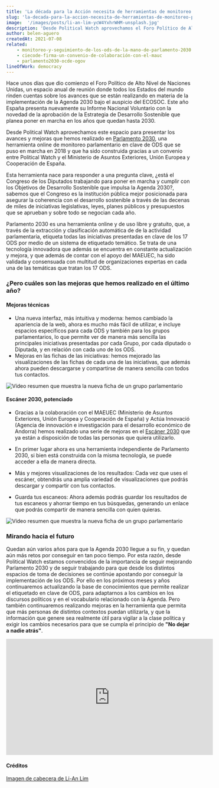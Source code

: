 ```yaml
---
title: 'La década para la Acción necesita de herramientas de monitoreo parlamentario: Novedades en Parlamento 2030'
slug: 'la-decada-para-la-accion-necesita-de-herramientas-de-monitoreo-parlamentario-novedades-en-parlamento-2030'
image:  '/images/posts/li-an-lim-ycW4YxhrWHM-unsplash.jpg'
description: 'Desde Political Watch aprovechamos el Foro Político de Alto Nivel de Naciones Unidas para presentar los avances y mejoras que hemos realizado en Parlamento 2030, una herramienta online de monitoreo parlamentario en clave de ODS.'
author: belen-aguero
createdAt: 2021-07-08
related:
    - monitoreo-y-seguimiento-de-los-ods-de-la-mano-de-parlamento-2030
    - ciecode-firma-un-convenio-de-colaboración-con-el-mauc
    - parlamento2030-ocde-ogov
lineOfWork: democracy
---
```


Hace unos días que dio comienzo el Foro Político de Alto Nivel de Naciones Unidas, un espacio anual de reunión donde todos los Estados del mundo rinden cuentas sobre los avances que se están realizando en materia de la implementación de la Agenda 2030 bajo el auspicio del ECOSOC. Este año España presenta nuevamente su Informe Nacional Voluntario con la novedad de la aprobación de la Estrategia de Desarrollo Sostenible que planea poner en marcha en los años que quedan hasta 2030.

Desde Political Watch aprovechamos este espacio para presentar los avances y mejoras que hemos realizado en [Parlamento 2030](https://www.parlamento2030.es/), una herramienta online de monitoreo parlamentario en clave de ODS que se puso en marcha en 2018 y que ha sido construida gracias a un convenio entre Political Watch y el Ministerio de Asuntos Exteriores, Unión Europea y Cooperación de España.

Esta herramienta nace para responder a una pregunta clave, ¿está el Congreso de los Diputados trabajando para poner en marcha y cumplir con los Objetivos de Desarrollo Sostenible que impulsa la Agenda 2030?, sabemos que el Congreso es la institución pública mejor posicionada para asegurar la coherencia con el desarrollo sostenible a través de las decenas de miles de iniciativas legislativas, leyes, planes públicos y presupuestos que se aprueban y sobre todo se negocian cada año.

Parlamento 2030 es una herramienta online y de uso libre y gratuito, que, a través de la extracción y clasificación automática de de la actividad parlamentaria, etiqueta todas las iniciativas presentadas en clave de los 17 ODS por medio de un sistema de etiquetado temático. Se trata de una tecnología innovadora que además se encuentra en constante actualización y mejora, y que además de contar con el apoyo del MAEUEC, ha sido validada y consensuada con multitud de organizaciones expertas en cada una de las temáticas que tratan los 17 ODS.

### ¿Pero cuáles son las mejoras que hemos realizado en el último año?

#### Mejoras técnicas

* Una nueva interfaz, más intuitiva y moderna: hemos cambiado la apariencia de la web, ahora es mucho más fácil de utilizar, e incluye espacios específicos para cada ODS y también para los grupos parlamentarios, lo que permite ver de manera más sencilla las principales iniciativas presentadas por cada Grupo, por cada diputado o Diputada, y en relación con cada uno de los ODS.
* Mejoras en las fichas de las iniciativas: hemos mejorado las visualizaciones de las fichas de cada una de las iniciativas, que además ahora pueden descargarse y compartirse de manera sencilla con todos tus contactos.

![Vídeo resumen que muestra la nueva ficha de un grupo parlamentario](/images/posts/p2030-updates-fichas-grupos.gif)

#### Escáner 2030, potenciado

* Gracias a la colaboración con el MAEUEC (Ministerio de Asuntos Exteriores, Unión Europea y Cooperación de España) y Actúa Innovació (Agencia de innovación e investigación para el desarrollo económico de Andorra) hemos realizado una serie de mejoras en el [Escáner 2030](https://www.escaner2030.es/) que ya están a disposición de todas las personas que quiera utilizarlo.

* En primer lugar ahora es una herramienta independiente de Parlamento 2030, si bien está construida con la misma tecnología, se puede acceder a ella de manera directa.
* Más y mejores visualizaciones de los resultados: Cada vez que uses el escáner, obtendrás una amplia variedad de visualizaciones que podrás descargar y compartir con tus contactos.
* Guarda tus escaneos: Ahora además podrás guardar los resultados de tus escaneos y ahorrar tiempo en tus búsquedas, generando un enlace que podrás compartir de manera sencilla con quien quieras.

![Vídeo resumen que muestra la nueva ficha de un grupo parlamentario](/images/posts/p2030-updates-escaner.gif)


### Mirando hacia el futuro

Quedan aún varios años para que la Agenda 2030 llegue a su fin, y quedan aún más retos por conseguir en tan poco tiempo. Por esta razón, desde Political Watch estamos convencidos de la importancia de seguir mejorando Parlamento 2030 y de seguir trabajando para que desde los distintos espacios de toma de decisiones se continúe apostando por conseguir la implementación de los ODS. Por ello en los próximos meses y años continuaremos actualizando la base de conocimientos que permite realizar el etiquetado en clave de ODS, para adaptarnos a los cambios en los discursos políticos y en el vocabulario relacionado con la Agenda. Pero también continuaremos realizando mejoras en la herramienta que permita que más personas de distintos contextos puedan utilizarla, y que la información que genere sea realmente útil para vigilar a la clase política y exigir los cambios necesarios para que se cumpla el principio de **"No dejar a nadie atrás"**.

<iframe width="560" height="315" src="https://www.youtube.com/embed/JFLG62Hfu1Y" title="YouTube video player" frameborder="0" allow="accelerometer; autoplay; clipboard-write; encrypted-media; gyroscope; picture-in-picture" allowfullscreen></iframe>


#### Créditos

[Imagen de cabecera de Li-An Lim](https://unsplash.com/photos/ycW4YxhrWHM)
